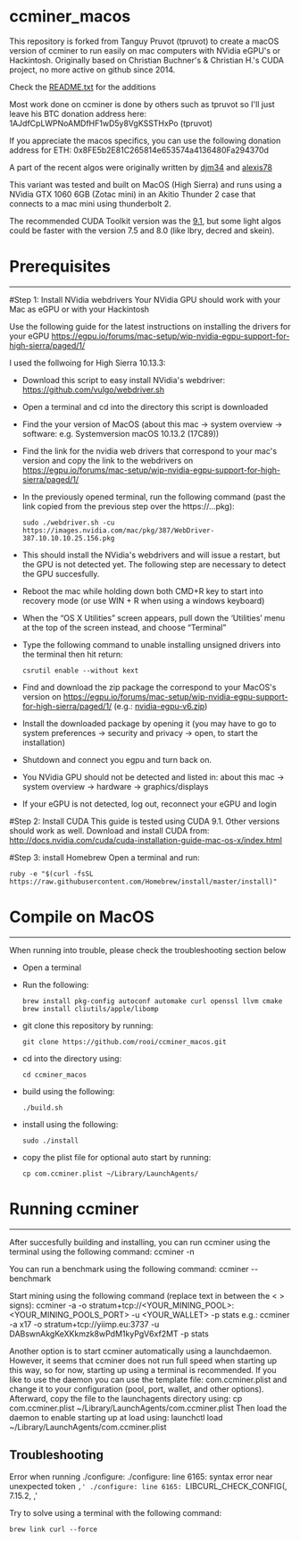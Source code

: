 # ccminer_macos

This repository is forked from Tanguy Pruvot (tpruvot) to create a macOS version of ccminer to run easily on mac computers with NVidia eGPU's or Hackintosh.
Originally based on Christian Buchner's &amp; Christian H.'s CUDA project, no more active on github since 2014.

Check the [README.txt](README.txt) for the additions

Most work done on ccminer is done by others such as tpruvot so I'll just leave his BTC donation address here: 1AJdfCpLWPNoAMDfHF1wD5y8VgKSSTHxPo (tpruvot)

If you appreciate the macos specifics, you can use the following donation address for
ETH: 0x8FE5b2E81C265814e653574a4136480Fa294370d

A part of the recent algos were originally written by [djm34](https://github.com/djm34) and [alexis78](https://github.com/alexis78)

This variant was tested and built on MacOS (High Sierra) and runs using a NVidia GTX 1060 6GB (Zotac mini) in an Akitio Thunder 2 case that connects to a mac mini using thunderbolt 2.

The recommended CUDA Toolkit version was the [9.1](http://docs.nvidia.com/cuda/cuda-installation-guide-mac-os-x/index.html), but some light algos could be faster with the version 7.5 and 8.0 (like lbry, decred and skein).

# Prerequisites
------------------------------

#Step 1: Install NVidia webdrivers
Your NVidia GPU should work with your Mac as eGPU or with your Hackintosh

Use the following guide for the latest instructions on installing the drivers for your eGPU
https://egpu.io/forums/mac-setup/wip-nvidia-egpu-support-for-high-sierra/paged/1/

I used the follwoing for High Sierra 10.13.3:
- Download this script to easy install NVidia's webdriver: https://github.com/vulgo/webdriver.sh
- Open a terminal and cd into the directory this script is downloaded
- Find the your version of MacOS (about this mac -> system overview -> software: e.g. Systemversion macOS 10.13.2 (17C89))
- Find the link for the nvidia web drivers that correspond to your mac's version and copy the link to the webdrivers on https://egpu.io/forums/mac-setup/wip-nvidia-egpu-support-for-high-sierra/paged/1/
- In the previously opened terminal, run the following command (past the link copied from the previous step over the https://...pkg):

      sudo ./webdriver.sh -cu https://images.nvidia.com/mac/pkg/387/WebDriver-387.10.10.10.25.156.pkg

- This should install the NVidia's webdrivers and will issue a restart, but the GPU is not detected yet. The following step are necessary to detect the GPU succesfully.
- Reboot the mac while holding down both CMD+R key to start into recovery mode (or use WIN + R when using a windows keyboard)
- When the “OS X Utilities” screen appears, pull down the ‘Utilities’ menu at the top of the screen instead, and choose “Terminal”
- Type the following command to unable installing unsigned drivers into the terminal then hit return:

      csrutil enable --without kext

- Find and download the zip package the correspond to your MacOS's version on https://egpu.io/forums/mac-setup/wip-nvidia-egpu-support-for-high-sierra/paged/1/ (e.g.: [nvidia-egpu-v6.zip](https://cdn.egpu.io/wp-content/uploads/wpforo/attachments/71/4376-NVDAEGPUSupport-v6.zip))
- Install the downloaded package by opening it (you may have to go to system preferences -> security and privacy -> open, to start the installation)
- Shutdown and connect you egpu and turn back on.
- You NVidia GPU should not be detected and listed in: about this mac -> system overview -> hardware -> graphics/displays
- If your eGPU is not detected, log out, reconnect your eGPU and login

#Step 2: Install CUDA
This guide is tested using CUDA 9.1. Other versions should work as well.
Download and install CUDA from: http://docs.nvidia.com/cuda/cuda-installation-guide-mac-os-x/index.html

#Step 3: install Homebrew
Open a terminal and run:

    ruby -e "$(curl -fsSL https://raw.githubusercontent.com/Homebrew/install/master/install)"
    

# Compile on MacOS
----------------
When running into trouble, please check the troubleshooting section below
- Open a terminal
- Run the following:

      brew install pkg-config autoconf automake curl openssl llvm cmake
      brew install cliutils/apple/libomp
    
- git clone this repository by running:

      git clone https://github.com/rooi/ccminer_macos.git
    
- cd into the directory using:

      cd ccminer_macos
    
- build using the following:

      ./build.sh
    
- install using the following:

      sudo ./install
    
- copy the plist file for optional auto start by running:

      cp com.ccminer.plist ~/Library/LaunchAgents/
    

# Running ccminer
----------------
After succesfully building and installing, you can run ccminer using the terminal using the following command: ccminer -n

You can run a benchmark using the following command: ccminer --benchmark

Start mining using the following command (replace text in between the < > signs): ccminer -a <ALGORITHM> -o stratum+tcp://<YOUR_MINING_POOL>:<YOUR_MINING_POOLS_PORT> -u <YOUR_WALLET> -p stats
e.g.: ccminer -a x17 -o stratum+tcp://yiimp.eu:3737 -u DABswnAkgKeXKkmzk8wPdM1kyPgV6xf2MT -p stats

Another option is to start ccminer automatically using a launchdaemon. However, it seems that ccminer does not run full speed when starting up this way, so for now, starting up using a terminal is recommended. If you like to use the daemon you can use the template file: com.ccminer.plist and change it to your configuration (pool, port, wallet, and other options). Afterward, copy the file to the launchagents directory using: cp com.ccminer.plist ~/Library/LaunchAgents/com.ccminer.plist
Then load the daemon to enable starting up at load using: launchctl load ~/Library/LaunchAgents/com.ccminer.plist

Troubleshooting
----------------
Error when running ./configure:
./configure: line 6165: syntax error near unexpected token `,'
./configure: line 6165: `LIBCURL_CHECK_CONFIG(, 7.15.2, ,'

Try to solve using a terminal with the following command:

    brew link curl --force


